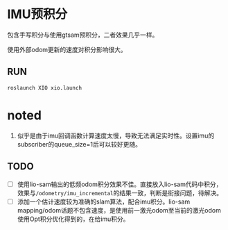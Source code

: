 # IMU预积分
包含手写积分与使用gtsam预积分，二者效果几乎一样。

使用外部odom更新的速度对积分影响很大。

## RUN

```
roslaunch XIO xio.launch
```
# noted
1. 似乎是由于imu回调函数计算速度太慢，导致无法满足实时性。设置imu的subscriber的queue_size=1后可以较好更随。

## TODO
- [ ] 使用lio-sam输出的低频odom积分效果不佳。直接放入lio-sam代码中积分，效果与`/odometry/imu_incremental`的结果一致，判断是衔接问题，待解决。
- [ ] 添加一个估计速度较为准确的slam算法，配合imu积分。lio-sam mapping/odom话题不包含速度，是使用前一激光odom至当前的激光odom使用Opt积分优化得到的，在给imu积分。